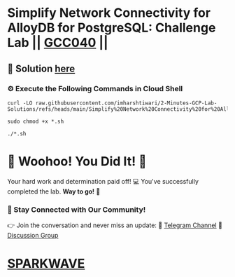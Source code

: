 # Simplify Network Connectivity for AlloyDB for PostgreSQL: Challenge Lab || [GCC040](https://www.cloudskillsboost.google/games/5961/labs/37981) ||

## 🔑 Solution [here](https://youtu.be/BrDqPgwMnN4)

### ⚙️ Execute the Following Commands in Cloud Shell

```
curl -LO raw.githubusercontent.com/imharshtiwari/2-Minutes-GCP-Lab-Solutions/refs/heads/main/Simplify%20Network%20Connectivity%20for%20AlloyDB%20for%20PostgreSQL%20Challenge%20Lab/gcc040.sh

sudo chmod +x *.sh

./*.sh
```

# 🎉 Woohoo! You Did It! 🎉

Your hard work and determination paid off! 💻
You've successfully completed the lab. **Way to go!** 🚀

### 💬 Stay Connected with Our Community!
👉 Join the conversation and never miss an update:
📢 [Telegram Channel](https://t.me/sparkwave.01)
👥 [Discussion Group](https://t.me/sparkwave.01chats)

# [SPARKWAVE](https://www.youtube.com/@sparkwave.01)

